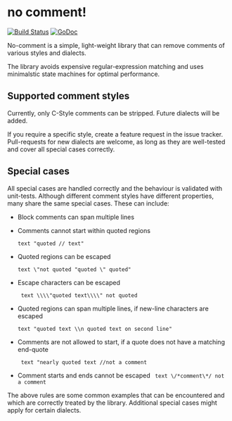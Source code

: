 # no comment!
[![Build Status](https://travis-ci.org/maja42/no-comment.svg?branch=master)](https://travis-ci.org/maja42/no-comment)
[![GoDoc](https://godoc.org/github.com/maja42/no-comment?status.svg)](https://godoc.org/github.com/maja42/no-comment)

No-comment is a simple, light-weight library that can remove comments of various styles and dialects.

The library avoids expensive regular-expression matching and uses minimalstic state machines for optimal performance.

## Supported comment styles

Currently, only C-Style comments can be stripped. Future dialects will be added.

If you require a specific style, create a feature request in the issue tracker.
Pull-requests for new dialects are welcome, as long as they are well-tested and cover all special cases correctly.


## Special cases

All special cases are handled correctly and the behaviour is validated with unit-tests.
Although different comment styles have different properties, many share the same special cases. These can include:


- Block comments can span multiple lines

- Comments cannot start within quoted regions 

	```text "quoted // text"```

- Quoted regions can be escaped

	```text \"not quoted "quoted \" quoted"```

- Escape characters can be escaped

	``` text \\\\"quoted text\\\\" not quoted```

- Quoted regions can span multiple lines, if new-line characters are escaped

	```text "quoted text \\n quoted text on second line"```

- Comments are not allowed to start, if a quote does not have a matching end-quote

	``` text "nearly quoted text //not a comment```

- Comment starts and ends cannot be escaped
	``` text \/*comment\*/ not a comment```

The above rules are some common examples that can be encountered and which are correctly treated by the library.
Additional special cases might apply for certain  dialects.
